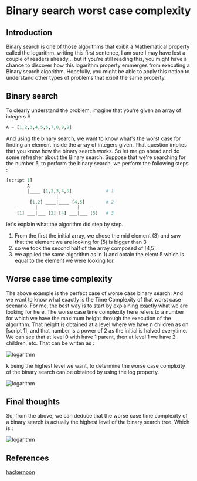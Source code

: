 # Binary search worst case complexity

## Introduction

Binary search is one of those algorithms that exibit a Mathematical property called the logarithm.
writing this first sentence, I am sure I may have lost a couple of readers already... but if you're still
reading this, you might have a chance to discover how this logarithm property emmerges from executing 
a Binary search algorithm. Hopefully, you might be able to apply this notion to understand other types of 
problems that exibit the same property.


## Binary search

To clearly understand the problem, imagine that you're given an array of integers A

```python
A = [1,2,3,4,5,6,7,8,9,9]
```

And using the binary search, we want to know what's the worst case for finding an element inside the array of integers given.
That question implies that you know how the binary search works.
So let me go ahead and do some refresher about the Binary search.
Suppose that we're searching for the number 5, to perform the binary search, we perform the following steps :

```python
[script 1]
        A
        |____ [1,2,3,4,5]             # 1
                   |
         [1,2] ____|____ [4,5]        # 2
           |               |
    [1] ___|___ [2] [4] ___|___ [5]   # 3

```

let's explain what the algorithm did step by step.

1. From the first the initial array, we chose the mid element (3) and saw that the element we are looking for (5)
is bigger than 3
2. so we took the second half of the array composed of [4,5]
3. we applied the same algorithm as in 1) and obtain the elemt 5 which is equal to the element we were looking for.

## Worse case time complexity

The above example is the perfect case of worse case binary search. And we want to know what exactly is the Time Complexity
of that worst case scenario. For me, the best way is to start by explaining exactly what we are looking for here.
The worse case time complexity here refers to a number for which we have the maximum height through the execution of the algorithm.
That height is obtained at a level where we have n children as on [script 1], and that number is a power of 2 as the initial is halved everytime.
We can see that at level 0 with have 1 parent, 
then at level 1 we have 2 children, etc.
That can be writen as :


<img src="https://latex.codecogs.com/svg.latex?\Large&space;\2^k=n" title="logarithm" />


k being the highest level we want, to determine the worse case complixity of the binary search
can be obtained by using the log property.


<img src="https://latex.codecogs.com/svg.latex?\Large&space;\log_{2}(n)=k" title="logarithm" />



## Final thoughts

So, from the above, we can deduce that the worse case time complexity of a binary search is actually the highest level
of the binary search tree. Which is :


<img src="https://latex.codecogs.com/svg.latex?\Large&space;\Theta(\log_{2}(n))" title="logarithm" />


## References 
[hackernoon](https://hackernoon.com/what-does-the-time-complexity-o-log-n-actually-mean-45f94bb5bfbf)
